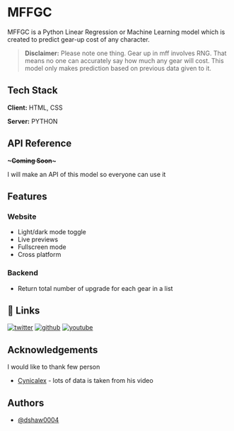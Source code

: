 
# MFFGC


MFFGC is a Python Linear Regression or Machine Learning model which is created to predict gear-up cost of any character.


>**Disclaimer:** Please note one thing. Gear up in mff involves RNG. That means no one can accurately say how much any gear will cost. This model only makes prediction based on previous data given to it.

    


## Tech Stack

**Client:** HTML, CSS

**Server:** PYTHON


## API Reference

****~~~Coming Soon~~~****

I will make an API of this model so everyone can use it



## Features

### Website
- Light/dark mode toggle
- Live previews
- Fullscreen mode
- Cross platform

### Backend
- Return total number of upgrade for each gear in a list


## 🔗 Links


[![twitter](https://img.shields.io/badge/twitter-1DA1F2?style=for-the-badge&logo=twitter&logoColor=white)](https://twitter.com/dshaw0004)
[![github](https://img.shields.io/badge/GitHub-100000?style=for-the-badge&logo=github&logoColor=white)](https://github.com/dshaw0004)
[![youtube](https://img.shields.io/badge/YouTube-FF0000?style=for-the-badge&logo=youtube&logoColor=white)](https://youtube.com/@dshaw0004)


## Acknowledgements

I would like to thank few person
 - [Cynicalex](https://www.youtube.com/@Cynicalex) - lots of data is taken from his video



## Authors

- [@dshaw0004 ](https://www.github.com/dshaw0004)

